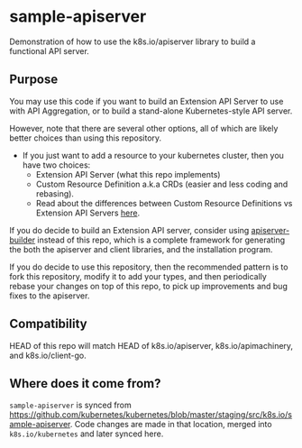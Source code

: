 # sample-apiserver

Demonstration of how to use the k8s.io/apiserver library to build a functional API server.


## Purpose

You may use this code if you want to build an Extension API Server to use with API Aggregation, or to build a stand-alone Kubernetes-style API server.


However, note that there are several other options, all of which are likely better choices than using this repository.

  * If you just want to add a resource to your kubernetes cluster, then you have two choices:
    * Extension API Server (what this repo implements)
    * Custom Resource Definition a.k.a CRDs (easier and less coding and rebasing).
    * Read about the differences between Custom Resource Definitions vs Extension API Servers [here](https://kubernetes.io/docs/concepts/api-extension/custom-resources).

If you do decide to build an Extension API server, consider using [apiserver-builder](https://github.com/kubernetes-incubator/apiserver-builder) instead of this repo, which is a complete framework for generating the both the apiserver and client libraries, and the installation program.

If you do decide to use this repository, then the recommended pattern is to fork this repository, modify it to add your types, and then periodically rebase your changes on top of this repo, to pick up improvements and bug fixes to the apiserver.


## Compatibility

HEAD of this repo will match HEAD of k8s.io/apiserver, k8s.io/apimachinery, and k8s.io/client-go.

## Where does it come from?

`sample-apiserver` is synced from https://github.com/kubernetes/kubernetes/blob/master/staging/src/k8s.io/sample-apiserver.
Code changes are made in that location, merged into `k8s.io/kubernetes` and later synced here.

